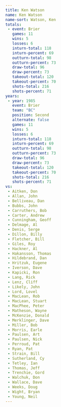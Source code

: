 ```yaml
---
title: Ken Watson
name: Ken Watson
name-sort: Watson, Ken
totals:
 - event: Brier
   games: 11
   wins: 5
   losses: 6
   inturn-total: 118
   inturn-percent: 69
   outturn-total: 98
   outturn-percent: 73
   draw-total: 96
   draw-percent: 73
   takeout-total: 120
   takeout-percent: 70
   shots-total: 216
   shots-percent: 71
years:
 - year: 1985
   event: Brier
   team: "BC"
   position: Second
   alternate: false
   games: 11
   wins: 5
   losses: 6
   inturn-total: 118
   inturn-percent: 69
   outturn-total: 98
   outturn-percent: 73
   draw-total: 96
   draw-percent: 73
   takeout-total: 120
   takeout-percent: 70
   shots-total: 216
   shots-percent: 71
vs:
 - Aitken, Don
 - Allan, John
 - Belliveau, Dan
 - Bubbs, John
 - Carruthers, Bob
 - Carter, Andrew
 - Cunningham, Geoff
 - Delmage, Al
 - Denis, Serge
 - Dillon, Billy
 - Fletcher, Bill
 - Giles, Roy
 - Hackner, Al
 - Hakansson, Thomas
 - Hildebrand, Dan
 - Hritzuk, Eugene
 - Iverson, Dave
 - Kapicki, Ron
 - Lang, Rick
 - Lenz, Cliff
 - Likely, John
 - Lord, Lovel
 - MacLean, Rob
 - MacLean, Stuart
 - MacPhee, Peter
 - Matheson, Wayne
 - McKenzie, Donald
 - Merklinger, Dave
 - Miller, Bob
 - Morris, Earle
 - Paulsen, Art
 - Paulsen, Nick
 - Perroud, Pat
 - Ryan, Pat
 - Strain, Bill
 - Sutherland, Cy
 - Tetley, Ian
 - Thomas, Jeff
 - Trenchie, Gord
 - Walchuk, Don
 - Wallace, Dave
 - Weeks, Doug
 - Wight, Bryan
 - Young, Neil
---
```

